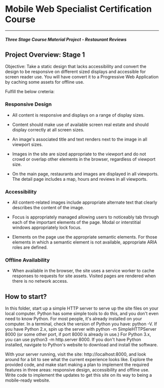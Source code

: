 # Mobile Web Specialist Certification Course
---
#### _Three Stage Course Material Project - Restaurant Reviews_

## Project Overview: Stage 1

Objective: Take a static design that lacks accessibility and convert the design to be responsive on different sized displays and accessible for screen reader use. You will have convert it to a Progressive Web Application by caching some assets for offline use.

Fulfill the below creteria:

### Responsive Design

+ All content is responsive and displays on a range of display sizes.

+ Content should make use of available screen real estate and should display correctly at all screen sizes.

+ An image's associated title and text renders next to the image in all viewport sizes.

+ Images in the site are sized appropriate to the viewport and do not crowd or overlap other elements in the browser, regardless of viewport size.

+ On the main page, restaurants and images are displayed in all viewports. The detail page includes a map, hours and reviews in all viewports.

### Accessibility

+ All content-related images include appropriate alternate text that clearly describes the content of the image.

+ Focus is appropriately managed allowing users to noticeably tab through each of the important elements of the page. Modal or interstitial windows appropriately lock focus.

+ Elements on the page use the appropriate semantic elements. For those elements in which a semantic element is not available, appropriate ARIA roles are defined.

### Offline Availability

+ When available in the browser, the site uses a service worker to cache responses to requests for site assets. Visited pages are rendered when there is no network access.

## How to start?
In this folder, start up a simple HTTP server to serve up the site files on your local computer. Python has some simple tools to do this, and you don't even need to know Python. For most people, it's already installed on your computer.
In a terminal, check the version of Python you have: python -V. If you have Python 2.x, spin up the server with python -m SimpleHTTPServer 8000 (or some other port, if port 8000 is already in use.) For Python 3.x, you can use python3 -m http.server 8000. If you don't have Python installed, navigate to Python's website to download and install the software.

With your server running, visit the site: http://localhost:8000, and look around for a bit to see what the current experience looks like.
Explore the provided code, and make start making a plan to implement the required features in three areas: responsive design, accessibility and offline use.
Write code to implement the updates to get this site on its way to being a mobile-ready website.



